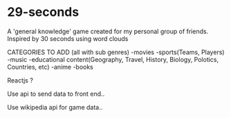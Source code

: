 # 29-seconds

A 'general knowledge' game created for my personal group of friends. Inspired by 30 seconds using word clouds

CATEGORIES
TO ADD (all with sub genres)
-movies
-sports(Teams, Players)
-music
-educational content(Geography, Travel, History, Biology, Polotics, Countries, etc)
-anime
-books

Reactjs ?

Use api to send data to front end..

Use wikipedia api for game data..
